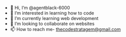 - 👋 Hi, I’m @agentblack-6000
- 👀 I’m interested in learning how to code
- 🌱 I’m currently learning web development
- 💞️ I’m looking to collaborate on websites
- 📫 How to reach me- thecodestratagem@gmail.com

<!---
agentblack-6000/agentblack-6000 is a ✨ special ✨ repository because its `README.md` (this file) appears on your GitHub profile.
You can click the Preview link to take a look at your changes.
--->
